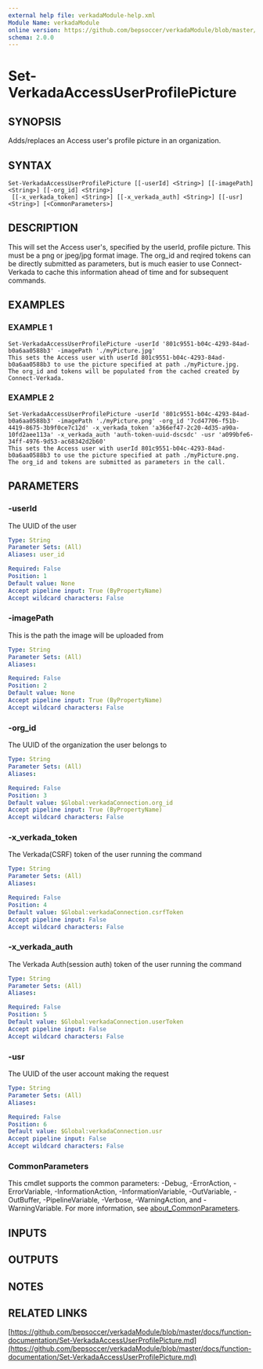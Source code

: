```yaml
---
external help file: verkadaModule-help.xml
Module Name: verkadaModule
online version: https://github.com/bepsoccer/verkadaModule/blob/master/docs/function-documentation/Set-VerkadaAccessUserProfilePicture.md
schema: 2.0.0
---
```


# Set-VerkadaAccessUserProfilePicture

## SYNOPSIS
Adds/replaces an Access user's profile picture in an organization.

## SYNTAX

```
Set-VerkadaAccessUserProfilePicture [[-userId] <String>] [[-imagePath] <String>] [[-org_id] <String>]
 [[-x_verkada_token] <String>] [[-x_verkada_auth] <String>] [[-usr] <String>] [<CommonParameters>]
```

## DESCRIPTION
This will set the Access user's, specified by the userId, profile picture. 
This must be a png or jpeg/jpg format image.
The org_id and reqired tokens can be directly submitted as parameters, but is much easier to use Connect-Verkada to cache this information ahead of time and for subsequent commands.

## EXAMPLES

### EXAMPLE 1
```
Set-VerkadaAccessUserProfilePicture -userId '801c9551-b04c-4293-84ad-b0a6aa0588b3' -imagePath './myPicture.jpg'
This sets the Access user with userId 801c9551-b04c-4293-84ad-b0a6aa0588b3 to use the picture specified at path ./myPicture.jpg.  The org_id and tokens will be populated from the cached created by Connect-Verkada.
```

### EXAMPLE 2
```
Set-VerkadaAccessUserProfilePicture -userId '801c9551-b04c-4293-84ad-b0a6aa0588b3' -imagePath './myPicture.png' -org_id '7cd47706-f51b-4419-8675-3b9f0ce7c12d' -x_verkada_token 'a366ef47-2c20-4d35-a90a-10fd2aee113a' -x_verkada_auth 'auth-token-uuid-dscsdc' -usr 'a099bfe6-34ff-4976-9d53-ac68342d2b60'
This sets the Access user with userId 801c9551-b04c-4293-84ad-b0a6aa0588b3 to use the picture specified at path ./myPicture.png.  The org_id and tokens are submitted as parameters in the call.
```

## PARAMETERS

### -userId
The UUID of the user

```yaml
Type: String
Parameter Sets: (All)
Aliases: user_id

Required: False
Position: 1
Default value: None
Accept pipeline input: True (ByPropertyName)
Accept wildcard characters: False
```

### -imagePath
This is the path the image will be uploaded from

```yaml
Type: String
Parameter Sets: (All)
Aliases:

Required: False
Position: 2
Default value: None
Accept pipeline input: True (ByPropertyName)
Accept wildcard characters: False
```

### -org_id
The UUID of the organization the user belongs to

```yaml
Type: String
Parameter Sets: (All)
Aliases:

Required: False
Position: 3
Default value: $Global:verkadaConnection.org_id
Accept pipeline input: True (ByPropertyName)
Accept wildcard characters: False
```

### -x_verkada_token
The Verkada(CSRF) token of the user running the command

```yaml
Type: String
Parameter Sets: (All)
Aliases:

Required: False
Position: 4
Default value: $Global:verkadaConnection.csrfToken
Accept pipeline input: False
Accept wildcard characters: False
```

### -x_verkada_auth
The Verkada Auth(session auth) token of the user running the command

```yaml
Type: String
Parameter Sets: (All)
Aliases:

Required: False
Position: 5
Default value: $Global:verkadaConnection.userToken
Accept pipeline input: False
Accept wildcard characters: False
```

### -usr
The UUID of the user account making the request

```yaml
Type: String
Parameter Sets: (All)
Aliases:

Required: False
Position: 6
Default value: $Global:verkadaConnection.usr
Accept pipeline input: False
Accept wildcard characters: False
```

### CommonParameters
This cmdlet supports the common parameters: -Debug, -ErrorAction, -ErrorVariable, -InformationAction, -InformationVariable, -OutVariable, -OutBuffer, -PipelineVariable, -Verbose, -WarningAction, and -WarningVariable. For more information, see [about_CommonParameters](http://go.microsoft.com/fwlink/?LinkID=113216).

## INPUTS

## OUTPUTS

## NOTES

## RELATED LINKS

[https://github.com/bepsoccer/verkadaModule/blob/master/docs/function-documentation/Set-VerkadaAccessUserProfilePicture.md](https://github.com/bepsoccer/verkadaModule/blob/master/docs/function-documentation/Set-VerkadaAccessUserProfilePicture.md)


